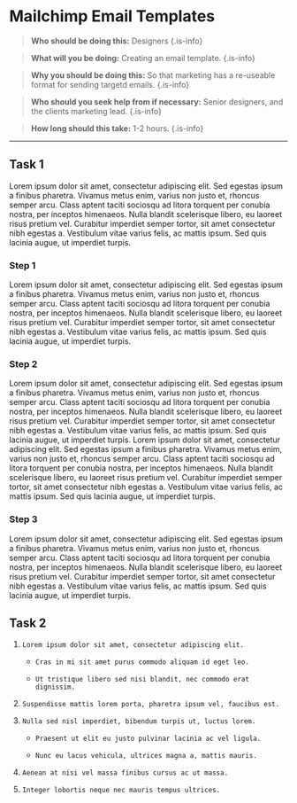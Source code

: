 <!-- TITLE: Testing Format -->
<!-- SUBTITLE: A quick summary of Testing Format -->

<!-- Directions: Fill out each of the sections after the last * -->
<!-- Besure to keep the {.is-info} at the bottom of the quote -->

# Mailchimp Email Templates

> **Who should be doing this:** Designers
{.is-info}

> **What will  you be doing:** Creating an email template.
{.is-info}

> **Why you should be doing this:** So that marketing has a re-useable format for sending targetd emails.
{.is-info}

> **Who should you seek help from if necessary:** Senior designers, and the clients marketing lead.
{.is-info}

> **How long should this take:** 1-2 hours.
{.is-info}

-----


## Task 1
Lorem ipsum dolor sit amet, consectetur adipiscing elit. Sed egestas ipsum a finibus pharetra. Vivamus metus enim, varius non justo et, rhoncus semper arcu. Class aptent taciti sociosqu ad litora torquent per conubia nostra, per inceptos himenaeos. Nulla blandit scelerisque libero, eu laoreet risus pretium vel. Curabitur imperdiet semper tortor, sit amet consectetur nibh egestas a. Vestibulum vitae varius felis, ac mattis ipsum. Sed quis lacinia augue, ut imperdiet turpis. 

### Step 1
Lorem ipsum dolor sit amet, consectetur adipiscing elit. Sed egestas ipsum a finibus pharetra. Vivamus metus enim, varius non justo et, rhoncus semper arcu. Class aptent taciti sociosqu ad litora torquent per conubia nostra, per inceptos himenaeos. Nulla blandit scelerisque libero, eu laoreet risus pretium vel. Curabitur imperdiet semper tortor, sit amet consectetur nibh egestas a. Vestibulum vitae varius felis, ac mattis ipsum. Sed quis lacinia augue, ut imperdiet turpis. 

### Step 2
Lorem ipsum dolor sit amet, consectetur adipiscing elit. Sed egestas ipsum a finibus pharetra. Vivamus metus enim, varius non justo et, rhoncus semper arcu. Class aptent taciti sociosqu ad litora torquent per conubia nostra, per inceptos himenaeos. Nulla blandit scelerisque libero, eu laoreet risus pretium vel. Curabitur imperdiet semper tortor, sit amet consectetur nibh egestas a. Vestibulum vitae varius felis, ac mattis ipsum. Sed quis lacinia augue, ut imperdiet turpis. Lorem ipsum dolor sit amet, consectetur adipiscing elit. Sed egestas ipsum a finibus pharetra. Vivamus metus enim, varius non justo et, rhoncus semper arcu. Class aptent taciti sociosqu ad litora torquent per conubia nostra, per inceptos himenaeos. Nulla blandit scelerisque libero, eu laoreet risus pretium vel. Curabitur imperdiet semper tortor, sit amet consectetur nibh egestas a. Vestibulum vitae varius felis, ac mattis ipsum. Sed quis lacinia augue, ut imperdiet turpis. 

### Step 3
Lorem ipsum dolor sit amet, consectetur adipiscing elit. Sed egestas ipsum a finibus pharetra. Vivamus metus enim, varius non justo et, rhoncus semper arcu. Class aptent taciti sociosqu ad litora torquent per conubia nostra, per inceptos himenaeos. Nulla blandit scelerisque libero, eu laoreet risus pretium vel. Curabitur imperdiet semper tortor, sit amet consectetur nibh egestas a. Vestibulum vitae varius felis, ac mattis ipsum. Sed quis lacinia augue, ut imperdiet turpis. 

## Task 2

1.     Lorem ipsum dolor sit amet, consectetur adipiscing elit.
	*     Cras in mi sit amet purus commodo aliquam id eget leo.
	*     Ut tristique libero sed nisi blandit, nec commodo erat dignissim.
1.     Suspendisse mattis lorem porta, pharetra ipsum vel, faucibus est.
1.     Nulla sed nisl imperdiet, bibendum turpis ut, luctus lorem.
	*     Praesent ut elit eu justo pulvinar lacinia ac vel ligula.
	*     Nunc eu lacus vehicula, ultrices magna a, mattis mauris.
1.     Aenean at nisi vel massa finibus cursus ac ut massa.
1.     Integer lobortis neque nec mauris tempus ultrices.
